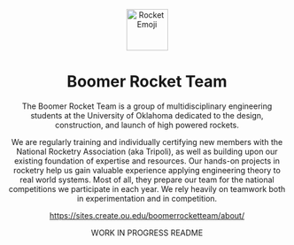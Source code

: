 <div id = "header" align= "center">
<img src = "https://raw.githubusercontent.com/Tarikul-Islam-Anik/Animated-Fluent-Emojis/master/Emojis/Smilies/Rocket.png" alt =  "Rocket Emoji" width = "75" height = "75"/>

# Boomer Rocket Team

The Boomer Rocket Team is a group of multidisciplinary engineering students at the University of Oklahoma dedicated to the design, construction, and launch of high powered rockets.

We are regularly training and individually certifying new members with the National Rocketry Association (aka Tripoli), as well as building upon our existing foundation of expertise and resources.  Our hands-on projects in rocketry help us gain valuable experience applying engineering theory to real world systems.  Most of all, they prepare our team for the national competitions we participate in each year.  We rely heavily on teamwork both in experimentation and in competition.

https://sites.create.ou.edu/boomerrocketteam/about/

WORK IN PROGRESS README